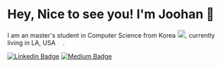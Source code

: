 # Hey, Nice to see you! I'm Joohan 👋
I am an master's student in Computer Science from Korea <img src = "https://cdn-icons-png.flaticon.com/512/2151/2151415.png" width="18"/>, currently living in LA, USA <img src = "https://cdn-icons-png.flaticon.com/512/3909/3909383.png" width="13"/>.

[![Linkedin Badge](https://img.shields.io/badge/-joohan_lee-blue?style=flat&logo=Linkedin&logoColor=white&link=https://www.linkedin.com/in/lucas-joohan-lee/)](https://www.linkedin.com/in/lucas-joohan-lee/)
[![Medium Badge](https://img.shields.io/badge/-@joohan224-000000?style=flat&labelColor=000000&logo=Medium&link=https://medium.com/@joohan224)](https://medium.com/@joohan224)

<!--
**joohan-lee/joohan-lee** is a ✨ _special_ ✨ repository because its `README.md` (this file) appears on your GitHub profile.

Here are some ideas to get you started:

- 🔭 I’m currently working on ...
- 🌱 I’m currently learning ...
- 👯 I’m looking to collaborate on ...
- 🤔 I’m looking for help with ...
- 💬 Ask me about ...
- 📫 How to reach me: ...
- 😄 Pronouns: ...
- ⚡ Fun fact: ...
-->
